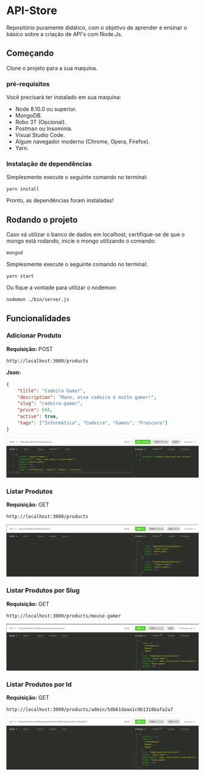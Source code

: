 # API-Store
Repositório puramente didático, com o objetivo de aprender e ensinar o básico sobre a criação de API's com Node.Js.

## Começando
Clone o projeto para a sua maquina.

### pré-requisitos

Você precisará ter instalado em sua maquina:
* Node 8.10.0 ou superior.
* MongoDB.
* Robo 3T (Opcional).
* Postman ou Insominia.
* Visual Studio Code.
* Algum navegador moderno (Chrome, Opera, Firefox).
* Yarn.

### Instalação de dependências
Simplesmente execute o seguinte comando no terminal:
```
yarn install
```

Pronto, as dependências foram instaladas!

## Rodando o projeto
Caso vá utilizar o banco de dados em localhost, certifique-se de que o mongo está rodando, inicie o mongo utilizando o comando:
```
mongod
```

Simplesmente execute o seguinte comando no terminal:
```
yarn start
```

Ou fique a vontade para utilizar o nodemon:
```
nodemon ./bin/server.js
```
## Funcionalidades

### Adicionar Produto 
**Requisição:** POST

```
http://localhost:3000/products
```
**Json:**
``` Json
{
	"title": "Cadeira Gamer",
	"description": "Mano, essa cadeira é muito gamer!",
	"slug": "cadeira-gamer",
	"price": 666,
	"active": true,
	"tags": ["Informática", "Cadeira", "Games", "Frescura"]
}
```
![Requisição POST](https://github.com/Spinkers/api-store/blob/master/img/01%20-%20POST.png?raw=true)

### Listar Produtos
**Requisição:** GET

```
http://localhost:3000/products
```
![Requisição GET](https://github.com/Spinkers/api-store/blob/master/img/02%20-%20GET.png?raw=true)

### Listar Produtos por Slug
**Requisição:** GET

```
http://localhost:3000/products/mouse-gamer
```
![Requisição GET](https://github.com/Spinkers/api-store/blob/master/img/03%20-%20GET.png?raw=true)

### Listar Produtos por Id
**Requisição:** GET

```
http://localhost:3000/products/admin/5db61daaa1c9b1318bafa2a7
```
![Requisição GET](https://github.com/Spinkers/api-store/blob/master/img/04%20-%20GET.png?raw=true)